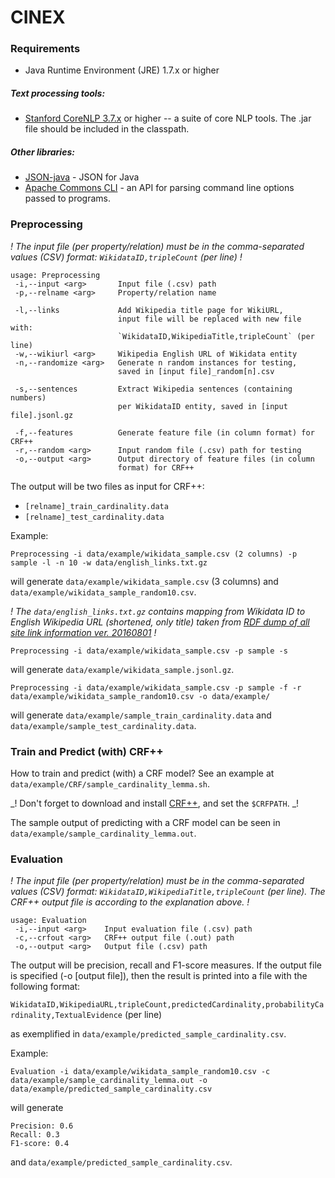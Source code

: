 # CINEX

### Requirements
* Java Runtime Environment (JRE) 1.7.x or higher

##### Text processing tools:
* [Stanford CoreNLP 3.7.x](http://stanfordnlp.github.io/CoreNLP/) or higher -- a suite of core NLP tools. The .jar file should be included in the classpath.

##### Other libraries:
* [JSON-java](https://mvnrepository.com/artifact/org.json/json) - JSON for Java
* [Apache Commons CLI](https://commons.apache.org/proper/commons-cli/) - an API for parsing command line options passed to programs.

### Preprocessing
_! The input file (per property/relation) must be in the comma-separated values (CSV) format: `WikidataID,tripleCount` (per line) !_
```
usage: Preprocessing
 -i,--input <arg>       Input file (.csv) path
 -p,--relname <arg>     Property/relation name

 -l,--links             Add Wikipedia title page for WikiURL, 
                        input file will be replaced with new file with: 
                        `WikidataID,WikipediaTitle,tripleCount` (per line)
 -w,--wikiurl <arg>     Wikipedia English URL of Wikidata entity                        
 -n,--randomize <arg>   Generate n random instances for testing,
                        saved in [input file]_random[n].csv 
                        
 -s,--sentences         Extract Wikipedia sentences (containing numbers)
                        per WikidataID entity, saved in [input file].jsonl.gz                          
  
 -f,--features          Generate feature file (in column format) for CRF++
 -r,--random <arg>      Input random file (.csv) path for testing 
 -o,--output <arg>      Output directory of feature files (in column
                        format) for CRF++  
```   
The output will be two files as input for CRF++:
* `[relname]_train_cardinality.data`
* `[relname]_test_cardinality.data`

Example:

```
Preprocessing -i data/example/wikidata_sample.csv (2 columns) -p sample -l -n 10 -w data/english_links.txt.gz
```
will generate `data/example/wikidata_sample.csv` (3 columns) and `data/example/wikidata_sample_random10.csv`.

_! The `data/english_links.txt.gz` contains mapping from Wikidata ID to English Wikipedia URL (shortened, only title) taken from [RDF dump of all site link information ver. 20160801](http://tools.wmflabs.org/wikidata-exports/rdf/exports/20160801/wikidata-sitelinks.nt.gz) !_

```
Preprocessing -i data/example/wikidata_sample.csv -p sample -s
```
will generate `data/example/wikidata_sample.jsonl.gz`.

```
Preprocessing -i data/example/wikidata_sample.csv -p sample -f -r data/example/wikidata_sample_random10.csv -o data/example/
```
will generate `data/example/sample_train_cardinality.data` and `data/example/sample_test_cardinality.data`. 

### Train and Predict (with) CRF++
How to train and predict (with) a CRF model? See an example at `data/example/CRF/sample_cardinality_lemma.sh`. 

_! Don't forget to download and install [CRF++](https://taku910.github.io/crfpp/), and set the `$CRFPATH`. _!

The sample output of predicting with a CRF model can be seen in `data/example/sample_cardinality_lemma.out`.

### Evaluation
_! The input file (per property/relation) must be in the comma-separated values (CSV) format: `WikidataID,WikipediaTitle,tripleCount` (per line). The CRF++ output file is according to the explanation above. !_
```
usage: Evaluation
 -i,--input <arg>    Input evaluation file (.csv) path
 -c,--crfout <arg>   CRF++ output file (.out) path
 -o,--output <arg>   Output file (.csv) path

```
The output will be precision, recall and F1-score measures. 
If the output file is specified (-o [output file]), then the result is printed into a file with the following format:

`WikidataID,WikipediaURL,tripleCount,predictedCardinality,probabilityCardinality,TextualEvidence` (per line)

as exemplified in `data/example/predicted_sample_cardinality.csv`.

Example:

```
Evaluation -i data/example/wikidata_sample_random10.csv -c data/example/sample_cardinality_lemma.out -o data/example/predicted_sample_cardinality.csv
```
will generate 
```
Precision: 0.6
Recall: 0.3
F1-score: 0.4
```
and `data/example/predicted_sample_cardinality.csv`.
